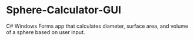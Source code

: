 # Sphere-Calculator-GUI
C# Windows Forms app that calculates diameter, surface area, and volume of a sphere based on user input.
